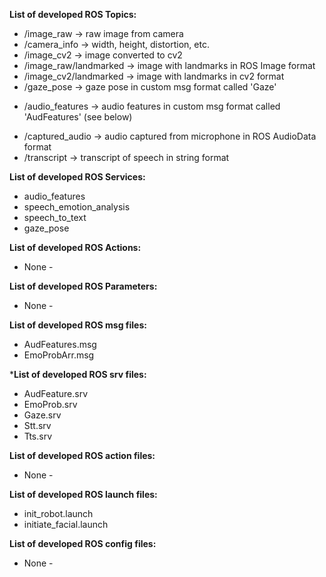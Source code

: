 **List of developed ROS Topics:**
<!-- **** Image Processing **** -->
- /image_raw -> raw image from camera
- /camera_info -> width, height, distortion, etc.
- /image_cv2 -> image converted to cv2
- /image_raw/landmarked -> image with landmarks in ROS Image format
- /image_cv2/landmarked -> image with landmarks in cv2 format
- /gaze_pose -> gaze pose in custom msg format called 'Gaze'
  
<!-- **** Audio Processing **** -->
- /audio_features -> audio features in custom msg format called 'AudFeatures' (see below)
<!-- - /speech_emotion_analysis -> emotion probabilities in custom msg format called 'EmoProbArr' -->
- /captured_audio -> audio captured from microphone in ROS AudioData format
- /transcript -> transcript of speech in string format


**List of developed ROS Services:**
- audio_features
- speech_emotion_analysis
- speech_to_text
- gaze_pose
<!-- - text_to_speech -->

**List of developed ROS Actions:**
- None -

**List of developed ROS Parameters:**
- None -

**List of developed ROS msg files:**
- AudFeatures.msg
- EmoProbArr.msg

***List of developed ROS srv files:**
- AudFeature.srv
- EmoProb.srv
- Gaze.srv
- Stt.srv
- Tts.srv

**List of developed ROS action files:**
- None -

**List of developed ROS launch files:**
- init_robot.launch
- initiate_facial.launch
<!-- - gaze_pose.launch
- speech_emotion_analysis.launch
- speech_to_text.launch
- text_to_speech.launch -->

**List of developed ROS config files:**
- None -
